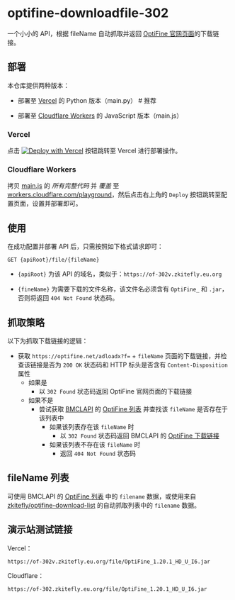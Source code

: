 # optifine-downloadfile-302

一个小小的 API，根据 fileName 自动抓取并返回 [OptiFine 官网页面](https://optifine.net)的下载链接。

## 部署

本仓库提供两种版本：

- 部署至 [Vercel](https://vercel.com) 的 Python 版本（main.py） # 推荐

- 部署至 [Cloudflare Workers](https://workers.cloudflare.com) 的 JavaScript 版本（main.js）

### Vercel

点击 [![Deploy with Vercel](https://vercel.com/button)](https://vercel.com/new/git/external?repository-url=https%3A%2F%2Fgithub.com%2Fzkitefly%2Foptifine-downloadfile-302&project-name=optifine-downloadfile-302&repo-name=optifine-downloadfile-302&demo-title=optifine-downloadfile-302&demo-description=%E4%B8%80%E4%B8%AA%E5%B0%8F%E5%B0%8F%E7%9A%84+API%EF%BC%8C%E6%A0%B9%E6%8D%AE+fileName+%E8%87%AA%E5%8A%A8%E6%8A%93%E5%8F%96%E7%BD%91%E9%A1%B5%E8%BF%94%E5%9B%9E%E5%B9%B6%E4%B8%8B%E8%BD%BD%E9%93%BE%E6%8E%A5&demo-url=https%3A%2F%2Fgithub.com%2Fzkitefly%2Foptifine-downloadfile-302) 按钮跳转至 Vercel 进行部署操作。

### Cloudflare Workers

拷贝 [main.js](./main.js) 的 _所有完整代码_ 并 _覆盖_ 至 [workers.cloudflare.com/playground](https://workers.cloudflare.com/playground)，然后点击右上角的 `Deploy` 按钮跳转至配置页面，设置并部署即可。

## 使用

在成功配置并部署 API 后，只需按照如下格式请求即可：

```
GET {apiRoot}/file/{fileName}
```

- `{apiRoot}` 为该 API 的域名，类似于：`https://of-302v.zkitefly.eu.org`

- `{fineName}` 为需要下载的文件名称，该文件名必须含有 `OptiFine_` 和 `.jar`，否则将返回 `404 Not Found` 状态码。

## 抓取策略

以下为抓取下载链接的逻辑：

- 获取 `https://optifine.net/adloadx?f=` + `fileName` 页面的下载链接，并检查该链接是否为 `200 OK` 状态码和 HTTP 标头是否含有 `Content-Disposition` 属性
  - 如果是
    - 以 `302 Found` 状态码返回 OptiFine 官网页面的下载链接
  - 如果不是
    - 尝试获取 [BMCLAPI](https://bmclapidoc.bangbang93.com) 的 [OptiFine 列表](https://bmclapidoc.bangbang93.com/#api-Optifine-getOptifineList) 并查找该 `fileName` 是否存在于该列表中
      - 如果该列表存在该 `fileName` 时
        - 以 `302 Found` 状态码返回 BMCLAPI 的 [OptiFine 下载链接](https://bmclapidoc.bangbang93.com/#api-Optifine-getOptifine)
      - 如果该列表不存在该 `fileName` 时
        - 返回 `404 Not Found` 状态码

## fileName 列表

可使用 BMCLAPI 的 [OptiFine 列表](https://bmclapidoc.bangbang93.com/#api-Optifine-getOptifineList) 中的 `filename` 数据，或使用来自 [zkitefly/optifine-download-list](https://github.com/zkitefly/optifine-download-list) 的自动抓取列表中的 `filename` 数据。

## 演示站测试链接

Vercel：

```
https://of-302v.zkitefly.eu.org/file/OptiFine_1.20.1_HD_U_I6.jar
```

Cloudflare：
```
https://of-302.zkitefly.eu.org/file/OptiFine_1.20.1_HD_U_I6.jar
```
